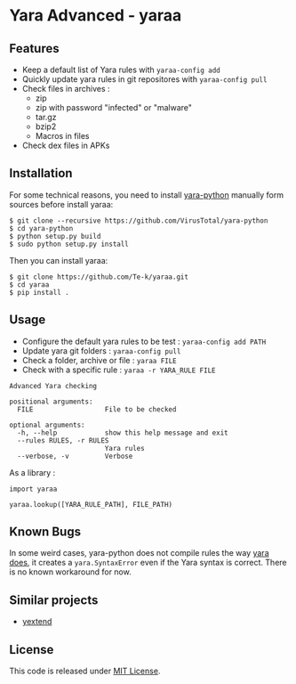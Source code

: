 # Yara Advanced - yaraa

## Features

* Keep a default list of Yara rules with `yaraa-config add`
* Quickly update yara rules in git repositores with `yaraa-config pull`
* Check files in archives :
    * zip
    * zip with password "infected" or "malware"
    * tar.gz
    * bzip2
    * Macros in files
* Check dex files in APKs

## Installation

For some technical reasons, you need to install [yara-python](https://github.com/VirusTotal/yara-python) manually form sources before install yaraa:

```
$ git clone --recursive https://github.com/VirusTotal/yara-python
$ cd yara-python
$ python setup.py build
$ sudo python setup.py install
```

Then you can install yaraa:

```
$ git clone https://github.com/Te-k/yaraa.git
$ cd yaraa
$ pip install .
```

## Usage

* Configure the default yara rules to be test : `yaraa-config add PATH`
* Update yara git folders : `yaraa-config pull`
* Check a folder, archive or file : `yaraa FILE`
* Check with a specific rule : `yaraa -r YARA_RULE FILE`

```
Advanced Yara checking

positional arguments:
  FILE                  File to be checked

optional arguments:
  -h, --help            show this help message and exit
  --rules RULES, -r RULES
                        Yara rules
  --verbose, -v         Verbose
```

As a library :
```
import yaraa

yaraa.lookup([YARA_RULE_PATH], FILE_PATH)
```

## Known Bugs

In some weird cases, yara-python does not compile rules the way [yara does](https://github.com/VirusTotal/yara-python/issues/112), it creates a `yara.SyntaxError` even if the Yara syntax is correct. There is no known workaround for now.

## Similar projects

* [yextend](https://github.com/BayshoreNetworks/yextend)

## License

This code is released under [MIT License](LICENSE).
